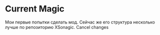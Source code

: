 # Current Magic
Мои первые попытки сделать мод. Сейчас же его структура несколько лучше по репозиторию XSonagic.
      Cancel changes
